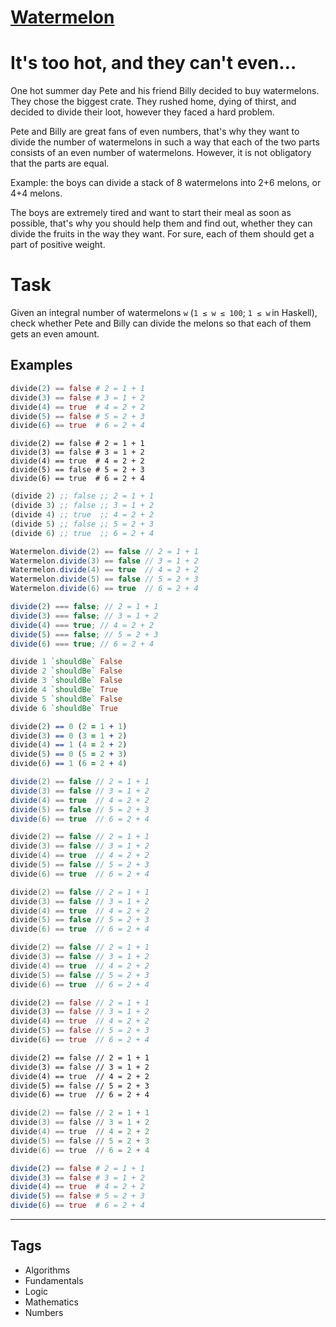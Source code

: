 # [Watermelon](https://www.codewars.com/kata/55192f4ecd82ff826900089e)

# It's too hot, and they can't even…

One hot summer day Pete and his friend Billy decided to buy watermelons. They chose the biggest crate. They rushed home, dying of thirst, and decided to divide their loot, however they faced a hard problem.

Pete and Billy are great fans of even numbers, that's why they want to divide the number of watermelons in such a way that each of the two parts consists of an even number of watermelons. However, it is not obligatory that the parts are equal.

Example: the boys can divide a stack of 8 watermelons into 2+6 melons, or 4+4 melons.

The boys are extremely tired and want to start their meal as soon as possible, that's why you should help them and find out, whether they can divide the fruits in the way they want. For sure, each of them should get a part of positive weight.

# Task

Given an integral number of watermelons `w` (`1 ≤ w ≤ 100`; `1 ≤ w` in Haskell), check whether Pete and Billy can divide the melons so that each of them gets an even amount.

## Examples

```elixir
divide(2) == false # 2 = 1 + 1
divide(3) == false # 3 = 1 + 2
divide(4) == true  # 4 = 2 + 2
divide(5) == false # 5 = 2 + 3
divide(6) == true  # 6 = 2 + 4
```

```crystal
divide(2) == false # 2 = 1 + 1
divide(3) == false # 3 = 1 + 2
divide(4) == true  # 4 = 2 + 2
divide(5) == false # 5 = 2 + 3
divide(6) == true  # 6 = 2 + 4
```

```clojure
(divide 2) ;; false ;; 2 = 1 + 1
(divide 3) ;; false ;; 3 = 1 + 2
(divide 4) ;; true  ;; 4 = 2 + 2
(divide 5) ;; false ;; 5 = 2 + 3
(divide 6) ;; true  ;; 6 = 2 + 4
```

```csharp
Watermelon.divide(2) == false // 2 = 1 + 1
Watermelon.divide(3) == false // 3 = 1 + 2
Watermelon.divide(4) == true  // 4 = 2 + 2
Watermelon.divide(5) == false // 5 = 2 + 3
Watermelon.divide(6) == true  // 6 = 2 + 4
```

```javascript
divide(2) === false; // 2 = 1 + 1
divide(3) === false; // 3 = 1 + 2
divide(4) === true; // 4 = 2 + 2
divide(5) === false; // 5 = 2 + 3
divide(6) === true; // 6 = 2 + 4
```

```haskell
divide 1 `shouldBe` False
divide 2 `shouldBe` False
divide 3 `shouldBe` False
divide 4 `shouldBe` True
divide 5 `shouldBe` False
divide 6 `shouldBe` True
```

```prolog
divide(2) == 0 (2 = 1 + 1)
divide(3) == 0 (3 = 1 + 2)
divide(4) == 1 (4 = 2 + 2)
divide(5) == 0 (5 = 2 + 3)
divide(6) == 1 (6 = 2 + 4)
```

```java
divide(2) == false // 2 = 1 + 1
divide(3) == false // 3 = 1 + 2
divide(4) == true  // 4 = 2 + 2
divide(5) == false // 5 = 2 + 3
divide(6) == true  // 6 = 2 + 4
```

```kotlin
divide(2) == false // 2 = 1 + 1
divide(3) == false // 3 = 1 + 2
divide(4) == true  // 4 = 2 + 2
divide(5) == false // 5 = 2 + 3
divide(6) == true  // 6 = 2 + 4
```

```cpp
divide(2) == false // 2 = 1 + 1
divide(3) == false // 3 = 1 + 2
divide(4) == true  // 4 = 2 + 2
divide(5) == false // 5 = 2 + 3
divide(6) == true  // 6 = 2 + 4
```

```c
divide(2) == false // 2 = 1 + 1
divide(3) == false // 3 = 1 + 2
divide(4) == true  // 4 = 2 + 2
divide(5) == false // 5 = 2 + 3
divide(6) == true  // 6 = 2 + 4
```

```dart
divide(2) == false // 2 = 1 + 1
divide(3) == false // 3 = 1 + 2
divide(4) == true  // 4 = 2 + 2
divide(5) == false // 5 = 2 + 3
divide(6) == true  // 6 = 2 + 4
```

```cfml
divide(2) == false // 2 = 1 + 1
divide(3) == false // 3 = 1 + 2
divide(4) == true  // 4 = 2 + 2
divide(5) == false // 5 = 2 + 3
divide(6) == true  // 6 = 2 + 4
```

```nasm
divide(2) == false // 2 = 1 + 1
divide(3) == false // 3 = 1 + 2
divide(4) == true  // 4 = 2 + 2
divide(5) == false // 5 = 2 + 3
divide(6) == true  // 6 = 2 + 4
```

```julia
divide(2) == false # 2 = 1 + 1
divide(3) == false # 3 = 1 + 2
divide(4) == true  # 4 = 2 + 2
divide(5) == false # 5 = 2 + 3
divide(6) == true  # 6 = 2 + 4
```

---

## Tags

- Algorithms
- Fundamentals
- Logic
- Mathematics
- Numbers
